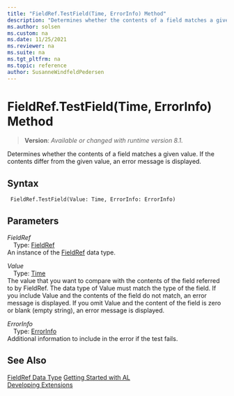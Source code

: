 ```yaml
---
title: "FieldRef.TestField(Time, ErrorInfo) Method"
description: "Determines whether the contents of a field matches a given value."
ms.author: solsen
ms.custom: na
ms.date: 11/25/2021
ms.reviewer: na
ms.suite: na
ms.tgt_pltfrm: na
ms.topic: reference
author: SusanneWindfeldPedersen
---
```

[//]: # (START>DO_NOT_EDIT)
[//]: # (IMPORTANT:Do not edit any of the content between here and the END>DO_NOT_EDIT.)
[//]: # (Any modifications should be made in the .xml files in the ModernDev repo.)
# FieldRef.TestField(Time, ErrorInfo) Method
> **Version**: _Available or changed with runtime version 8.1._

Determines whether the contents of a field matches a given value. If the contents differ from the given value, an error message is displayed.


## Syntax
```AL
 FieldRef.TestField(Value: Time, ErrorInfo: ErrorInfo)
```
## Parameters
*FieldRef*  
&emsp;Type: [FieldRef](fieldref-data-type.md)  
An instance of the [FieldRef](fieldref-data-type.md) data type.  

*Value*  
&emsp;Type: [Time](../time/time-data-type.md)  
The value that you want to compare with the contents of the field referred to by FieldRef. The data type of Value must match the type of the field. If you include Value and the contents of the field do not match, an error message is displayed. If you omit Value and the content of the field is zero or blank (empty string), an error message is displayed.  

*ErrorInfo*  
&emsp;Type: [ErrorInfo](../errorinfo/errorinfo-data-type.md)  
Additional information to include in the error if the test fails.  



[//]: # (IMPORTANT: END>DO_NOT_EDIT)
## See Also
[FieldRef Data Type](fieldref-data-type.md)
[Getting Started with AL](../../devenv-get-started.md)  
[Developing Extensions](../../devenv-dev-overview.md)